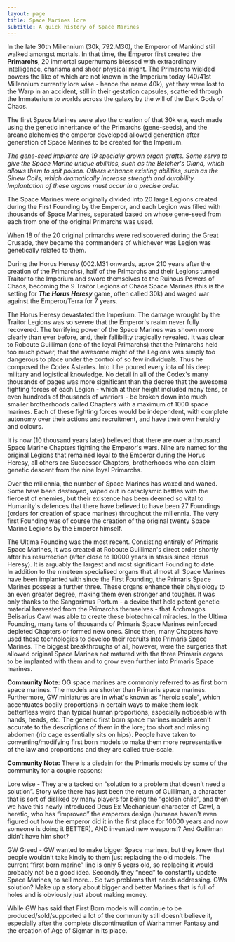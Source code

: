 ```yaml
---
layout: page
title: Space Marines lore
subtitle: A quick history of Space Marines
---
```


In the late 30th Millennium (30k, 792.M30), the Emperor of Mankind still walked amongst mortals. In that time, the Emperor first created the **Primarchs**, 20 immortal superhumans blessed with extraordinary intelligence, charisma and sheer physical might.
The Primarchs wielded powers the like of which are not known in the Imperium today (40/41st Millennium currently lore wise - hence the name 40k), yet they were lost to the Warp in an accident, still in their gestation capsules, scattered through the Immaterium to worlds across the galaxy by the will of the Dark Gods of Chaos.

The first Space Marines were also the creation of that 30k era, each made using the genetic inheritance of the Primarchs (gene-seeds), and the arcane alchemies the emperor developed allowed generation after generation of Space Marines to be created for the Imperium.

_The gene-seed implants are 19 specially grown organ grafts. Some serve to give the Space Marine unique abilities, such as the Betcher's Gland, which allows them to spit poison. Others enhance existing abilities, such as the Sinew Coils, which dramatically increase strength and durability. Implantation of these organs must occur in a precise order._

The Space Marines were originally divided into 20 large Legions created during the First Founding by the Emperor, and each Legion was filled with thousands of Space Marines, separated based on whose gene-seed from each from one of the original Primarchs was used.

When 18 of the 20 original primarchs were rediscovered during the Great Crusade, they became the commanders of whichever was Legion was genetically related to them.

During the Horus Heresy (002.M31 onwards, aprox 210 years after the creation of the Primarchs), half of the Primarchs and their Legions turned Traitor to the Imperium and swore themselves to the Ruinous Powers of Chaos, becoming the 9 Traitor Legions of Chaos Space Marines (this is the setting for **_The Horus Heresy_** game, often called 30k) and waged war against the Emperor/Terra for 7 years.

The Horus Heresy devastated the Imperiurn. The damage wrought by the Traitor Legions was so severe that the Emperor's realm never fully recovered. The terrifying power of the Space Marines was shown more clearly than ever before, and, their fallibility tragically revealed. It was clear to Roboute Guilliman (one of the loyal Primarchs) that the Primarchs held too much power, that the awesome might of the Legions was simply too dangerous to place under the control of so few individuals. Thus he composed the Codex Astartes. Into it he poured every iota of his deep military and logistical knowledge. No detail in all of the Codex's many thousands of pages was more significant than the decree that the awesome fighting forces of each Legion - which at their height included many tens, or even hundreds of thousands of warriors - be broken down into much smaller brotherhoods called Chapters with a maximum of 1000 space marines. Each of these fighting forces would be independent, with complete autonomy over their actions and recruitment, and have their own heraldry and colours.

It is now (10 thousand years later) believed that there are over a thousand Space Marine Chapters fighting the Emperor's wars. Nine are named for the original Legions that remained loyal to the Emperor during the Horus Heresy, all others are Successor Chapters, brotherhoods who can claim genetic descent from the nine loyal Primarchs.

Over the millennia, the number of Space Marines has waxed and waned. Some have been destroyed, wiped out in cataclysmic battles with the fiercest of enemies, but their existence has been deemed so vital to Humanity's defences that there have believed to have been 27 Foundings (orders for creation of space marines) throughout the millennia.  The very first Founding was of course the creation of the original twenty Space Marine Legions by the Emperor himself.

The Ultima Founding was the most recent. Consisting entirely of Primaris Space Marines, it was created at Roboute Guilliman's direct order shortly after his resurrection (after close to 10000 years in stasis since Horus Heresy). It is arguably the largest and most significant Founding to date.  
In addition to the nineteen specialised organs that almost all Space Marines have been implanted with since the First Founding, the Primaris Space Marines possess a further three. These organs enhance their physiology to an even greater degree, making them even stronger and tougher. It was only thanks to the Sangprimus Portum - a device that held potent genetic material harvested from the Primarchs themselves - that Archmagos Belisarius Cawl was able
to create these biotechnical miracles. In the Ultima Founding, many tens of thousands of Primaris Space Marines reinforced depleted Chapters or formed new ones. Since then, many Chapters have used these technologies to develop their recruits into Primaris Space Marines. The biggest breakthroughs of all, however, were the surgeries that allowed original Space Marines not matured with the three Primaris organs to be implanted with them and to grow even further into Primaris Space marines.

**Community Note:**
OG space marines are commonly referred to as first born space marines. The models are shorter than Primaris space marines.  Furthermore, GW miniatures are in what's known as "heroic scale", which accentuates bodily proportions in certain ways to make them look better/less weird than typical human proportions, especially noticeable with hands, heads, etc.  The generic first born space marines models aren't accurate to the descriptions of them in the lore; too short and missing abdomen (rib cage essentially sits on hips). People have taken to converting/modifying first born models to make them more representative of the law and proportions and they are called true-scale.

**Community Note:**
There is a disdain for the Primaris models by some of the community for a couple reasons:

Lore wise - They are a tacked on “solution to a problem that doesn’t need a solution”. Story wise there has just been the return of Guilliman, a character that is sort of disliked by many players for being the “golden child”, and then we have this newly introduced Deus Ex Mechanicum character of Cawl, a heretic, who has “improved” the emperors design (humans haven't even figured out how the emperor did it in the first place for 10000 years and now someone is doing it BETTER), AND invented new weapons!? And Guilliman didn’t have him shot?

GW Greed - GW wanted to make bigger Space marines, but they knew that people wouldn’t take kindly to them just replacing the old models. The current “first born marine” line is only 5 years old, so replacing it would probably not be a good idea. Secondly they “need” to constantly update Space Marines, to sell more…
So two problems that needs addressing. GWs solution? Make up a story about bigger and better Marines that is full of holes and is obviously just about making money.

While GW has said that First Born models will continue to be produced/sold/supported a lot of the community still doesn’t believe it, especially after the complete discontinuation of Warhammer Fantasy and the creation of Age of Sigmar in its place.
